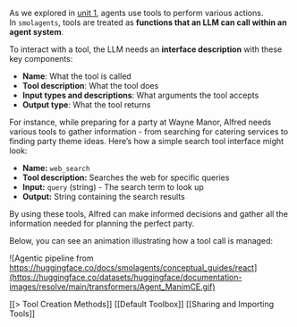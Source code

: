 As we explored in [unit 1](https://huggingface.co/learn/agents-course/unit1/tools), agents use tools to perform various actions. In `smolagents`, tools are treated as **functions that an LLM can call within an agent system**.

To interact with a tool, the LLM needs an **interface description** with these key components:

- **Name**: What the tool is called
- **Tool description**: What the tool does
- **Input types and descriptions**: What arguments the tool accepts
- **Output type**: What the tool returns

For instance, while preparing for a party at Wayne Manor, Alfred needs various tools to gather information - from searching for catering services to finding party theme ideas. Here’s how a simple search tool interface might look:

- **Name:** `web_search`
- **Tool description:** Searches the web for specific queries
- **Input:** `query` (string) - The search term to look up
- **Output:** String containing the search results

By using these tools, Alfred can make informed decisions and gather all the information needed for planning the perfect party.

Below, you can see an animation illustrating how a tool call is managed:

![Agentic pipeline from https://huggingface.co/docs/smolagents/conceptual_guides/react](https://huggingface.co/datasets/huggingface/documentation-images/resolve/main/transformers/Agent_ManimCE.gif)

[[> Tool Creation Methods]]
[[Default Toolbox]]
[[Sharing and Importing Tools]]
